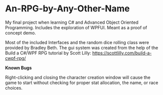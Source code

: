 # An-RPG-by-Any-Other-Name
My final project when learning C# and Advanced Object Oriented Programming. Includes the exploration of WPFUI. Meant as a proof of concept demo.

Most of the included Interfaces and the random dice rolling class were provided by Bradley Beth. The gui system was created from the help of the Build a C#/WPF RPG tutorial by Scott Lilly: https://scottlilly.com/build-a-cwpf-rpg/

<b>Known Bugs</b>

Right-clicking and closing the character creation window will cause the game to start without checking for proper stat allocation, the name, or race choices.

